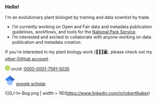 ### Hello!
I'm an evolutionary plant biologist by training and data scientist by trade. 

- I’m currently working on Open and Fair data and metadata publication guidelines, workflows, and tools for the [National Park Service](https://github.com/nationalparkservice).
- I’m interested and excited to collaborate with anyone working on data publication and metadata creation. 

If you're interested in my plant biology work (🥦🧬🔬🖥), please check out my [other GitHub account](https://github.com/rlbaker5).

![](ORCIDiD_icon16x16.png) orcid: [0000-0001-7591-5035](https://orcid.org/0000-0001-7591-5035)

![](32px-Google_Scholar_logo.svg.png) [google scholar](https://scholar.google.com/citations?user=8jyV2CEAAAAJ&hl=en)

![](LI-In-Bug.png | width = 16)(https://www.linkedin.com/in/robertlbaker)



<!--
**RobLBaker/RobLBaker** is a ✨ _special_ ✨ repository because its `README.md` (this file) appears on your GitHub profile.

Here are some ideas to get you started:

- 🔭 I’m currently working on ...
- 🌱 I’m currently learning ...
- 👯 I’m looking to collaborate on ...
- 🤔 I’m looking for help with ...
- 💬 Ask me about ...
- 📫 How to reach me: ...
- 😄 Pronouns: ...
- ⚡ Fun fact: ...
-->
